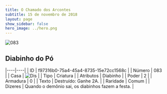 ```yaml
---
title: O Chamado dos Arcontes
subtitle: 15 de novembro de 2018
layout: page
show_sidebar: false
hero_image: ../hero.png
---
```


![083](https://cdn.keyforgegame.com/media/card_front/pt/341_083_9V7X379WFV8V_pt.png)

## Diabinho do Pó

|----|----|
| ID | f97316b0-75a4-45a4-8735-15e72cc1568c |
| Número | 083 |
| Casa | ![Dis](https://archonarcana.com/images/thumb/e/e8/Dis.png/22px-Dis.png "Dis") |
| Tipo | Criatura |
| Atributos | Diabinho |
| Poder | 2 |
| Armadura | 0 |
| Texto | Destruído: Ganhe 2A. |
| Raridade | Comum |
| Dizeres | Quando o demônio sai,  os diabinhos fazem a festa. |
